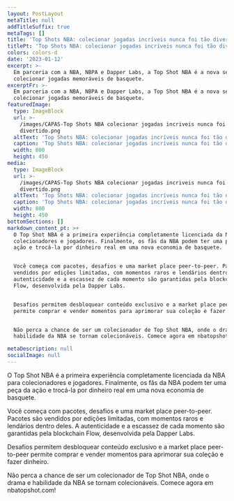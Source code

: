 ```yaml
---
layout: PostLayout
metaTitle: null
addTitleSuffix: true
metaTags: []
title: 'Top Shots NBA: colecionar jogadas incríveis nunca foi tão divertido'
titlePt: 'Top Shots NBA: colecionar jogadas incríveis nunca foi tão divertido'
colors: colors-d
date: '2023-01-12'
excerpt: >-
  Em parceria com a NBA, NBPA e Dapper Labs, a Top Shot NBA é a nova sensação em
  colecionar jogadas memoráveis de basquete.
excerptFr: >-
  Em parceria com a NBA, NBPA e Dapper Labs, a Top Shot NBA é a nova sensação em
  colecionar jogadas memoráveis de basquete.
featuredImage:
  type: ImageBlock
  url: >-
    /images/CAPAS-Top Shots NBA colecionar jogadas incriveis nunca foi tao
    divertido.png
  altText: 'Top Shots NBA: colecionar jogadas incríveis nunca foi tão divertido'
  caption: 'Top Shots NBA: colecionar jogadas incríveis nunca foi tão divertido'
  width: 800
  height: 450
media:
  type: ImageBlock
  url: >-
    /images/CAPAS-Top Shots NBA colecionar jogadas incriveis nunca foi tao
    divertido.png
  altText: 'Top Shots NBA: colecionar jogadas incríveis nunca foi tão divertido'
  caption: 'Top Shots NBA: colecionar jogadas incríveis nunca foi tão divertido'
  width: 800
  height: 450
bottomSections: []
markdown_content_pt: >+
  O Top Shot NBA é a primeira experiência completamente licenciada da NBA para
  colecionadores e jogadores. Finalmente, os fãs da NBA podem ter uma peça da
  ação e trocá-la por dinheiro real em uma nova economia de basquete.


  Você começa com pacotes, desafios e uma market place peer-to-peer. Pacotes são
  vendidos por edições limitadas, com momentos raros e lendários dentro deles. A
  autenticidade e a escassez de cada momento são garantidas pela blockchain
  Flow, desenvolvida pela Dapper Labs.


  Desafios permitem desbloquear conteúdo exclusivo e a market place peer-to-peer
  permite comprar e vender momentos para aprimorar sua coleção e fazer dinheiro.


  Não perca a chance de ser um colecionador de Top Shot NBA, onde o drama e
  habilidade da NBA se tornam colecionáveis. Comece agora em nbatopshot.com!

metaDescription: null
socialImage: null
---
```

O Top Shot NBA é a primeira experiência completamente licenciada da NBA para colecionadores e jogadores. Finalmente, os fãs da NBA podem ter uma peça da ação e trocá-la por dinheiro real em uma nova economia de basquete.

Você começa com pacotes, desafios e uma market place peer-to-peer. Pacotes são vendidos por edições limitadas, com momentos raros e lendários dentro deles. A autenticidade e a escassez de cada momento são garantidas pela blockchain Flow, desenvolvida pela Dapper Labs.

Desafios permitem desbloquear conteúdo exclusivo e a market place peer-to-peer permite comprar e vender momentos para aprimorar sua coleção e fazer dinheiro.

Não perca a chance de ser um colecionador de Top Shot NBA, onde o drama e habilidade da NBA se tornam colecionáveis. Comece agora em nbatopshot.com!

